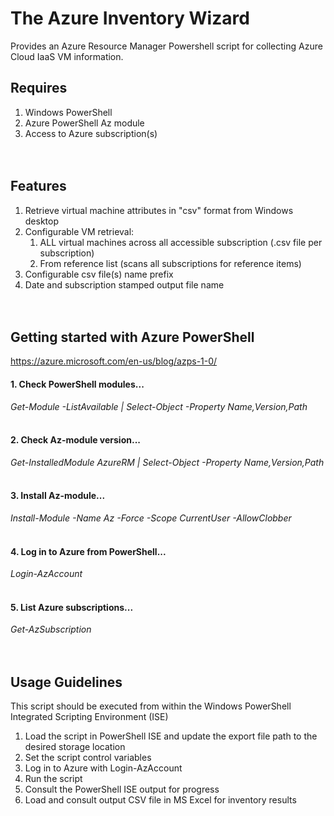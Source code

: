 # The Azure Inventory Wizard
Provides an Azure Resource Manager Powershell script for collecting Azure Cloud IaaS VM information.

## Requires
1. Windows PowerShell
2. Azure PowerShell Az module
3. Access to Azure subscription(s)
<br/><br/><br/>

## Features
1. Retrieve virtual machine attributes in "csv" format from Windows desktop
2. Configurable VM retrieval:
   1. ALL virtual machines across all accessible subscription (.csv file per subscription)
   2. From reference list (scans all subscriptions for reference items)
3. Configurable csv file(s) name prefix
4. Date and subscription stamped output file name 
<br/><br/><br/>

## Getting started with Azure PowerShell
https://azure.microsoft.com/en-us/blog/azps-1-0/

#### 1. Check PowerShell modules...
*Get-Module -ListAvailable | Select-Object -Property Name,Version,Path*
<br/><br/>

#### 2. Check Az-module version...
*Get-InstalledModule AzureRM | Select-Object -Property Name,Version,Path*
<br/><br/>

#### 3. Install Az-module...
*Install-Module -Name Az -Force -Scope CurrentUser -AllowClobber*
<br/><br/>

#### 4. Log in to Azure from PowerShell...
*Login-AzAccount*
<br/><br/>

#### 5. List Azure subscriptions...
*Get-AzSubscription*
<br/><br/><br/>

## Usage Guidelines
This script should be executed from within the Windows PowerShell Integrated Scripting Environment (ISE)
1. Load the script in PowerShell ISE and update the export file path to the desired storage location
2. Set the script control variables
3. Log in to Azure with
   Login-AzAccount
4. Run the script
5. Consult the PowerShell ISE output for progress
6. Load and consult output CSV file in MS Excel for inventory results
